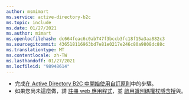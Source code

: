 ```yaml
---
author: msmimart
ms.service: active-directory-b2c
ms.topic: include
ms.date: 01/27/2021
ms.author: mimart
ms.openlocfilehash: dc664feac6c0ab747f3bccb3fc18f15a3aa882c3
ms.sourcegitcommit: 436518116963bd7e81e0217e246c80a9808dc88c
ms.translationtype: MT
ms.contentlocale: zh-TW
ms.lasthandoff: 01/27/2021
ms.locfileid: "98948614"
---
```

* 完成[在 Active Directory B2C 中開始使用自訂原則](../articles/active-directory-b2c/custom-policy-get-started.md)中的步驟。
* 如果您尚未這麼做，請 [註冊 web 應用程式](../articles/active-directory-b2c/tutorial-register-applications.md)，並 [啟用識別碼權杖隱含授](../articles/active-directory-b2c/tutorial-register-applications.md#enable-id-token-implicit-grant)與。

